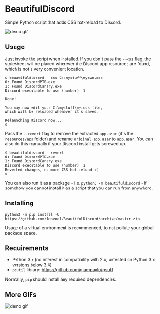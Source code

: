 BeautifulDiscord
================

Simple Python script that adds CSS hot-reload to Discord.

![demo gif](http://i.imgur.com/xq4HS5f.gif)

## Usage

Just invoke the script when installed. If you don't pass the `--css` flag, the stylesheet
will be placed wherever the Discord app resources are found, which is not a very convenient
location.

```
$ beautifuldiscord --css C:\mystuff\myown.css
0: Found DiscordPTB.exe
1: Found DiscordCanary.exe
Discord executable to use (number): 1

Done!

You may now edit your C:\mystuff\my.css file,
which will be reloaded whenever it's saved.

Relaunching Discord now...
$
```

Pass the `--revert` flag to remove the extracted `app.asar` (it's the `resources/app` folder)
and rename `original_app.asar` to `app.asar`. You can also do this manually if your Discord
install gets screwed up.

```
$ beautifuldiscord --revert
0: Found DiscordPTB.exe
1: Found DiscordCanary.exe
Discord executable to use (number): 1
Reverted changes, no more CSS hot-reload :(
$
```

You can also run it as a package - i.e. `python3 -m beautifuldiscord` - if somehow you cannot
install it as a script that you can run from anywhere.

## Installing

```
python3 -m pip install -U https://github.com/leovoel/BeautifulDiscord/archive/master.zip
```

Usage of a virtual environment is recommended, to not pollute your global package space.

## Requirements

- Python 3.x (no interest in compatibility with 2.x, untested on Python 3.x versions below 3.4)
- `psutil` library: https://github.com/giampaolo/psutil

Normally, `pip` should install any required dependencies.

## More GIFs

![demo gif](http://i.imgur.com/w0bQOJ6.gif)
